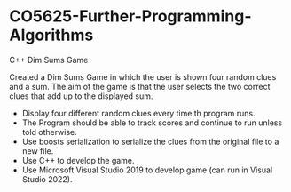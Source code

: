 # CO5625-Further-Programming-Algorithms
C++ Dim Sums Game


Created a Dim Sums Game in which the user is shown four random clues and a sum. The aim of the game is that the user selects the two correct clues that add up to the displayed sum.

- Display four different random clues every time th program runs.
- The Program should be able to track scores and continue to run unless told otherwise.
- Use boosts serialization to serialize the clues from the original file to a new file.
- Use C++ to develop the game.
- Use Microsoft Visual Studio 2019 to develop game (can run in Visual Studio 2022).

